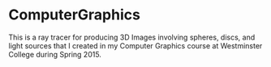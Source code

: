 # ComputerGraphics
This is a ray tracer for producing 3D Images involving spheres, discs, and light sources that I created in my Computer Graphics course at Westminster College during Spring 2015.
